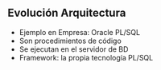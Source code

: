 ##  Evolución Arquitectura

 - Ejemplo en Empresa: Oracle PL/SQL
  - Son procedimientos de código
  - Se ejecutan en el servidor de BD
  - Framework: la propia tecnología PL/SQL 
